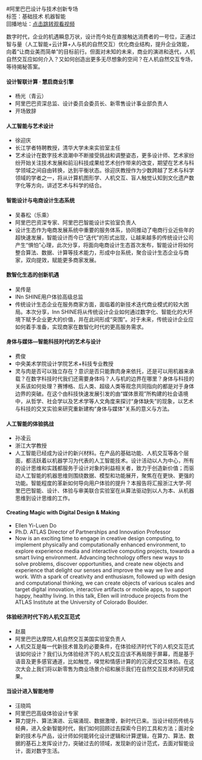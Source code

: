 #阿里巴巴设计与技术创新专场   标签：<kbd>基础技术</kbd> <kbd>机器智能</kbd><br>回播地址：[点击跳转观看视频]()数字时代，企业的机遇瞬息万状，设计而今处在直接触达消费者的一号位，正通过智与量（人工智能+云计算+人与机的自然交互）优化商业结构，提升企业效能，向着“让商业美而简单”的目标前行。但面对未知的未来，商业的演进和迭代，人机自然交互应如何介入？又如何创造出更多无尽想象的空间？在人机自然交互专场，等待揭秘答案。#### 设计智联计算 · 慧启商业引擎* 杨光（青云）* 阿里巴巴资深总监、设计委员会委员长、新零售设计事业部负责人* 开场致辞#### 人工智能与艺术设计* 徐迎庆* 长江学者特聘教授，清华大学未来实验室主任* 艺术设计在数字技术浪潮中不断接受挑战和调整姿态，更多设计师、艺术家纷纷开始关注技术发展和前沿科技成果给艺术创作带来的改变，期望在艺术与科学领域之间自由转换，达到平衡状态。徐迎庆教授作为少数跨越了艺术与科学领域的学者之一，将从计算机图形学、人机交互、盲人触觉认知到文化遗产数字化等方向，讲述艺术与科学的结合。#### 智能设计与电商设计生态系统* 吴春松（乐乘）* 阿里巴巴资深专家、阿里巴巴智能设计实验室负责人* 设计生态作为电商发展系统中重要的服务体系，协同推动了电商行业近些年的超快速发展，智能设计而今已“迭代”的形式出现，让越来越多的传统设计公司产生“惧怕”心理，此次分享，将面向电商设计生态首次发布，智能设计将如何整合算法、数据、计算等技术能力，形成中台系统，聚合设计生态企业与商家，双向提效，赋能更多商家发展。#### 数智化生态的创新机遇* 吴传是* INn SHINE用户体验高级总监* 传统设计生态企业在服务商家方面，面临着的新技术迭代商业模式的较大困局。本次分享，Inn SHINE将从传统设计企业如何通过数字化、智能化的大环境下赋予企业更大的价值，并在此间形成“突围”。对于未来，传统设计企业应如何着手准备，实现商家在数智化时代的更高服务需求。#### 身体与媒体—智能科技时代的艺术与设计* 费俊* 中央美术学院设计学院艺术+科技专业教授* 灵与肉是否可以独立存在？意识是否只能靠肉身来依托，还是可以用机器来承载？在数字科技时代我们还需要身体吗？人与机的边界在哪里？身体与科技的关系该如何处理？赛博格、后人类、超级人类等观念共同指向的都是对于身体边界的突破。在这个由科技快速发展引发的由“媒体景观”所构建的社会语境中，从哲学、社会学以及艺术学等人文角度来探讨“身体缺失”的现象，以艺术与科技的交叉实验来研究重新建构“身体与媒体”关系的意义与方法。#### 人工智能的体验挑战* 孙凌云* 浙江大学教授* 人工智能已经成为设计的新兴材料。在产品的基础功能、人机交互等各个层面，都活跃着以机器学习为代表的人工智能技术。设计活动以人为中心，所有的设计思维和实践都服务于设计对象的利益相关者，致力于创造新价值；而驱动人工智能的机器思维则围绕数据、模型和功能展开，聚焦在在更快、更强的功能。智能程度的革新如何导向用户体验的提升？本报告将汇报浙江大学-阿里巴巴智能、设计、体验与审美联合实验室在从算法驱动到以人为本、从机器思维到设计思维的工作。#### Creating Magic with Digital Design & Making* Ellen Yi-Luen Do* Ph.D. ATLAS Director of Partnerships and Innovation Professor* Now is an exciting time to engage in creative design computing, to implement physically and computationally enhanced environment, to explore experience media and interactive computing projects, towards a smart living environment. Advancing technology offers new ways to solve problems, discover opportunities, and create new objects and experience that delight our senses and improve the way we live and work. With a spark of creativity and enthusiasm, followed up with design and computational thinking, we can create objects of various scales and target digital innovation, interactive artifacts or mobile apps, to support happy, healthy living. In this talk, Ellen will introduce projects from the ATLAS Institute at the University of Colorado  Boulder.#### 体验经济时代下的人机交互范式* 赵晨* 阿里巴巴达摩院人机自然交互美国实验室负责人* 人机交互是每一代新技术普及的必要条件，在体验经济时代下的人机交互范式该如何设计？我们认为体验经济下的人机交互应该不再局限于屏幕，而是基于语音及更多感官通道，比如触觉，嗅觉和情感计算的的沉浸式交互体验。在这次大会上我们将以新零售为商业场景介绍和展示我们在自然交互技术的研究成果。#### 当设计进入智能地带* 汪晓鸣* 阿里巴巴高级体验设计专家* 算力提升、算法演进、云端涌现、数据激增，新时代已来。当设计经历传统与经典，进入全新智能时代，我们如何回顾过去探索今日的工具和方法；面对全新的技术与产品，设计师如何能转化设计逻辑和计算逻辑，在算力、算法、数据的基石上发挥设计力，突破过去的领域，发现新的设计范式，去面对智能设计，面对数字生活。